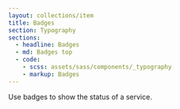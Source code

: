 ```yaml
---
layout: collections/item
title: Badges
section: Typography
sections:
  - headline: Badges
  - md: Badges top
  - code:
    - scss: assets/sass/components/_typography
    - markup: Badges
---
```


<p class="abstract">Use badges to show the status of a service.<p>
